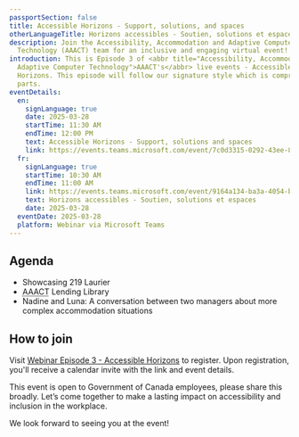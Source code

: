 ```yaml
---
passportSection: false
title: Accessible Horizons - Support, solutions, and spaces
otherLanguageTitle: Horizons accessibles - Soutien, solutions et espaces
description: Join the Accessibility, Accommodation and Adaptive Computer
  Technology (AAACT) team for an inclusive and engaging virtual event!
introduction: This is Episode 3 of <abbr title="Accessibility, Accommodation and
  Adaptive Computer Technology">AAACT's</abbr> live events - Accessible
  Horizons. This episode will follow our signature style which is comprised of 3
  parts.
eventDetails:
  en:
    signLanguage: true
    date: 2025-03-28
    startTime: 11:30 AM
    endTime: 12:00 PM
    text: Accessible Horizons - Support, solutions and spaces
    link: https://events.teams.microsoft.com/event/7c0d3315-0292-43ee-8d2a-af6b3aaf3e42@d05bc194-94bf-4ad6-ae2e-1db0f2e38f5e
  fr:
    signLanguage: true
    startTime: 10:30 AM
    endTime: 11:00 AM
    link: https://events.teams.microsoft.com/event/9164a134-ba3a-4054-b917-886b7b558a4c@d05bc194-94bf-4ad6-ae2e-1db0f2e38f5e
    text: Horizons accessibles - Soutien, solutions et espaces
    date: 2025-03-28
  eventDate: 2025-03-28
  platform: Webinar via Microsoft Teams
---
```

## Agenda

* Showcasing 219 Laurier
* <abbr title="Accessibility, Accommodation and Adaptive Computer Technology">AAACT</abbr> Lending Library
* Nadine and Luna: A conversation between two managers about more complex accommodation situations 

## How to join

Visit [Webinar Episode 3 - Accessible Horizons](https://events.teams.microsoft.com/event/7c0d3315-0292-43ee-8d2a-af6b3aaf3e42@d05bc194-94bf-4ad6-ae2e-1db0f2e38f5e) to register. Upon registration, you'll receive a calendar invite with the link and event details.

This event is open to Government of Canada employees, please share this broadly. Let’s come together to make a lasting impact on accessibility and inclusion in the workplace.

We look forward to seeing you at the event!
